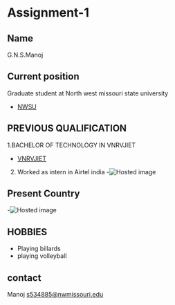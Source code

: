 # Assignment-1

## Name

G.N.S.Manoj

## Current position
Graduate student at North west missouri state university
- [NWSU](https://www.nwmissouri.edu/ "NWSU")

## PREVIOUS QUALIFICATION
1.BACHELOR OF TECHNOLOGY IN VNRVJIET
- [VNRVJIET](https://content3.jdmagicbox.com/comp/hyderabad/u9/040pxx40.xx40.000445559962.h3u9/catalogue/vnr-vignana-jyothi-institute-of-engineering-and-technology-bachupally-hyderabad-colleges-twvtc.jpg?interpolation=lanczos-none&output-format=jpg&resize=1024:370&crop=1024:370px;*,* "yes")
2. Worked as intern in Airtel india
-![Hosted image](https://pbs.twimg.com/profile_images/644805995705692160/hByAwFLY_400x400.png "yes")

## Present Country 
-![Hosted image](https://upload.wikimedia.org/wikipedia/en/thumb/a/a4/Flag_of_the_United_States.svg/1200px-Flag_of_the_United_States.svg.png "welcome to united states")


## HOBBIES
- Playing billards
- playing volleyball

## contact
 Manoj
 s534885@nwmissouri.edu

